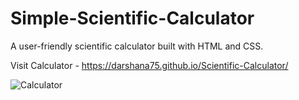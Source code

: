 # Simple-Scientific-Calculator
A user-friendly scientific calculator built with HTML and CSS.

Visit Calculator - https://darshana75.github.io/Scientific-Calculator/

![Calculator](https://github.com/Darshana75/Simple-Scientific-Calculator/assets/84192420/a4c7b91b-00bd-47f2-9813-15ce9c1bbcb1)
